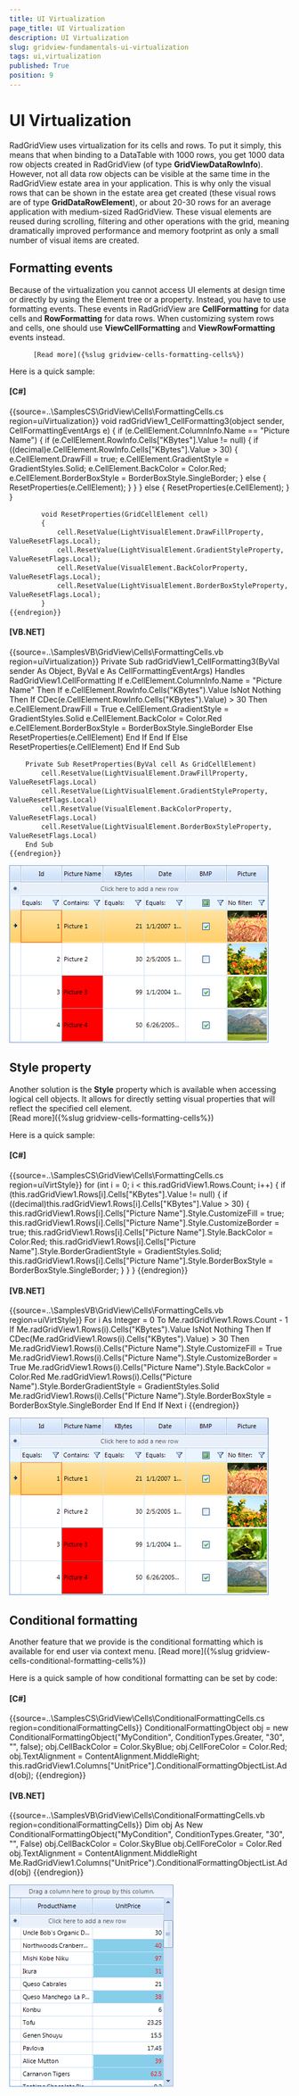 ```yaml
---
title: UI Virtualization
page_title: UI Virtualization
description: UI Virtualization
slug: gridview-fundamentals-ui-virtualization
tags: ui,virtualization
published: True
position: 9
---
```


# UI Virtualization



RadGridView uses virtualization for its cells and rows. To put it simply, this means that when binding to a 
        DataTable with 1000 rows, you get 1000 data row objects created in RadGridView 
        (of type __GridViewDataRowInfo__).
        However, not all data row objects can be visible at the same time in the RadGridView estate area in your application. 
        This is why only the visual rows that can be shown in the estate area get created (these visual rows are of type 
        __GridDataRowElement__), or about 20-30 rows for an average application with medium-sized RadGridView. 
        These visual elements are reused during scrolling, filtering and other operations with the grid,
        meaning dramatically improved performance and memory footprint as only a small number of visual items are created.        
        

## Formatting events

Because of the virtualization you cannot access UI elements at design time or directly by using the
          Element tree or a property. Instead, you have to use formatting events. These events in RadGridView are
          __CellFormatting__ for data cells and __RowFormatting__ for data rows.
          When customizing system rows and cells,
          one should use __ViewCellFormatting__ and __ViewRowFormatting__ events instead.

          [Read more]({%slug gridview-cells-formatting-cells%})

Here is a quick sample:
        

#### __[C#]__

{{source=..\SamplesCS\GridView\Cells\FormattingCells.cs region=uiVirtualization}}
	        void radGridView1_CellFormatting3(object sender, CellFormattingEventArgs e)
	        {
	            if (e.CellElement.ColumnInfo.Name == "Picture Name")
	            {
	                if (e.CellElement.RowInfo.Cells["KBytes"].Value != null)
	                {
	                    if ((decimal)e.CellElement.RowInfo.Cells["KBytes"].Value > 30)
	                    {
	                        e.CellElement.DrawFill = true;
	                        e.CellElement.GradientStyle = GradientStyles.Solid;
	                        e.CellElement.BackColor = Color.Red;
	                        e.CellElement.BorderBoxStyle = BorderBoxStyle.SingleBorder;
	                    }
	                    else
	                    {
	                        ResetProperties(e.CellElement);
	                    }
	                }
	            }
	            else
	            {
	                ResetProperties(e.CellElement);
	            }
	        }
	
	        void ResetProperties(GridCellElement cell)
	        {
	            cell.ResetValue(LightVisualElement.DrawFillProperty, ValueResetFlags.Local);
	            cell.ResetValue(LightVisualElement.GradientStyleProperty, ValueResetFlags.Local);
	            cell.ResetValue(VisualElement.BackColorProperty, ValueResetFlags.Local);
	            cell.ResetValue(LightVisualElement.BorderBoxStyleProperty, ValueResetFlags.Local);
	        }
	{{endregion}}



#### __[VB.NET]__

{{source=..\SamplesVB\GridView\Cells\FormattingCells.vb region=uiVirtualization}}
	    Private Sub radGridView1_CellFormatting3(ByVal sender As Object, ByVal e As CellFormattingEventArgs) Handles RadGridView1.CellFormatting
	        If e.CellElement.ColumnInfo.Name = "Picture Name" Then
	            If e.CellElement.RowInfo.Cells("KBytes").Value IsNot Nothing Then
	                If CDec(e.CellElement.RowInfo.Cells("KBytes").Value) > 30 Then
	                    e.CellElement.DrawFill = True
	                    e.CellElement.GradientStyle = GradientStyles.Solid
	                    e.CellElement.BackColor = Color.Red
	                    e.CellElement.BorderBoxStyle = BorderBoxStyle.SingleBorder
	                Else
	                    ResetProperties(e.CellElement)
	                End If
	            End If
	        Else
	            ResetProperties(e.CellElement)
	        End If
	    End Sub
	
	    Private Sub ResetProperties(ByVal cell As GridCellElement)
	        cell.ResetValue(LightVisualElement.DrawFillProperty, ValueResetFlags.Local)
	        cell.ResetValue(LightVisualElement.GradientStyleProperty, ValueResetFlags.Local)
	        cell.ResetValue(VisualElement.BackColorProperty, ValueResetFlags.Local)
	        cell.ResetValue(LightVisualElement.BorderBoxStyleProperty, ValueResetFlags.Local)
	    End Sub
	{{endregion}}

![gridview-fundamentals-ui-virtualization 001](images/gridview-fundamentals-ui-virtualization001.png)

## Style property

Another solution is the __Style__ property which is available when accessing logical cell objects.
        It allows for directly setting visual properties that will reflect the specified cell element.       
         [Read more]({%slug gridview-cells-formatting-cells%})

Here is a quick sample:
        

#### __[C#]__

{{source=..\SamplesCS\GridView\Cells\FormattingCells.cs region=uiVirtStyle}}
	            for (int i = 0; i < this.radGridView1.Rows.Count; i++)
	            {
	                if (this.radGridView1.Rows[i].Cells["KBytes"].Value != null)
	                {
	                    if ((decimal)this.radGridView1.Rows[i].Cells["KBytes"].Value > 30)
	                    {
	                        this.radGridView1.Rows[i].Cells["Picture Name"].Style.CustomizeFill = true;
	                        this.radGridView1.Rows[i].Cells["Picture Name"].Style.CustomizeBorder = true;
	                        this.radGridView1.Rows[i].Cells["Picture Name"].Style.BackColor = Color.Red;
	                        this.radGridView1.Rows[i].Cells["Picture Name"].Style.BorderGradientStyle = GradientStyles.Solid;
	                        this.radGridView1.Rows[i].Cells["Picture Name"].Style.BorderBoxStyle = BorderBoxStyle.SingleBorder;
	                    }
	                }
	            }
	{{endregion}}



#### __[VB.NET]__

{{source=..\SamplesVB\GridView\Cells\FormattingCells.vb region=uiVirtStyle}}
	        For i As Integer = 0 To Me.radGridView1.Rows.Count - 1
	            If Me.radGridView1.Rows(i).Cells("KBytes").Value IsNot Nothing Then
	                If CDec(Me.radGridView1.Rows(i).Cells("KBytes").Value) > 30 Then
	                    Me.radGridView1.Rows(i).Cells("Picture Name").Style.CustomizeFill = True
	                    Me.radGridView1.Rows(i).Cells("Picture Name").Style.CustomizeBorder = True
	                    Me.radGridView1.Rows(i).Cells("Picture Name").Style.BackColor = Color.Red
	                    Me.radGridView1.Rows(i).Cells("Picture Name").Style.BorderGradientStyle = GradientStyles.Solid
	                    Me.radGridView1.Rows(i).Cells("Picture Name").Style.BorderBoxStyle = BorderBoxStyle.SingleBorder
	                End If
	            End If
	        Next i
	{{endregion}}

![gridview-fundamentals-ui-virtualization 002](images/gridview-fundamentals-ui-virtualization002.png)

## Conditional formatting

Another feature that we provide is the conditional formatting which is available for end user via context menu. 
         [Read more]({%slug gridview-cells-conditional-formatting-cells%})

Here is a quick sample of how conditional formatting can be set by code:
        

#### __[C#]__

{{source=..\SamplesCS\GridView\Cells\ConditionalFormattingCells.cs region=conditionalFormattingCells}}
	            ConditionalFormattingObject obj = new ConditionalFormattingObject("MyCondition", ConditionTypes.Greater, "30", "", false);
	            obj.CellBackColor = Color.SkyBlue;
	            obj.CellForeColor = Color.Red;
	            obj.TextAlignment = ContentAlignment.MiddleRight;
	            this.radGridView1.Columns["UnitPrice"].ConditionalFormattingObjectList.Add(obj);
	{{endregion}}



#### __[VB.NET]__

{{source=..\SamplesVB\GridView\Cells\ConditionalFormattingCells.vb region=conditionalFormattingCells}}
	        Dim obj As New ConditionalFormattingObject("MyCondition", ConditionTypes.Greater, "30", "", False)
	        obj.CellBackColor = Color.SkyBlue
	        obj.CellForeColor = Color.Red
	        obj.TextAlignment = ContentAlignment.MiddleRight
	        Me.RadGridView1.Columns("UnitPrice").ConditionalFormattingObjectList.Add(obj)
	{{endregion}}

![gridview-cells-conditional-formatting-cells 001](images/gridview-cells-conditional-formatting-cells001.png)
